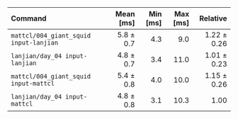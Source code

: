 | Command | Mean [ms] | Min [ms] | Max [ms] | Relative |
|:---|---:|---:|---:|---:|
| `mattcl/004_giant_squid input-lanjian` | 5.8 ± 0.7 | 4.3 | 9.0 | 1.22 ± 0.26 |
| `lanjian/day_04 input-lanjian` | 4.8 ± 0.7 | 3.4 | 11.0 | 1.01 ± 0.23 |
| `mattcl/004_giant_squid input-mattcl` | 5.4 ± 0.8 | 4.0 | 10.0 | 1.15 ± 0.26 |
| `lanjian/day_04 input-mattcl` | 4.8 ± 0.8 | 3.1 | 10.3 | 1.00 |
